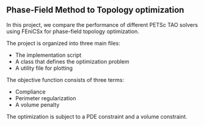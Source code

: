 ## Phase-Field Method to Topology optimization 
In this project, we compare the performance of different PETSc TAO solvers using FEniCSx for phase-field topology optimization.

The project is organized into three main files:
- The implementation script
- A class that defines the optimization problem
- A utility file for plotting

The objective function consists of three terms:
- Compliance
- Perimeter regularization
- A volume penalty

The optimization is subject to a PDE constraint and a volume constraint.
